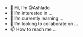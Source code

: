 - 👋 Hi, I’m @Ashlado
- 👀 I’m interested in ...
- 🌱 I’m currently learning ...
- 💞️ I’m looking to collaborate on ...
- 📫 How to reach me ...

<!---
Ashlado/Ashlado is a ✨ special ✨ repository because its `README.md` (this file) appears on your GitHub profile.
You can click the Preview link to take a look at your changes.
--->
